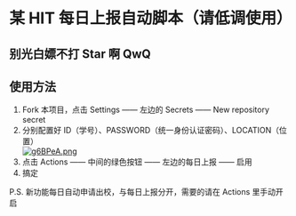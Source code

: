 # 某 HIT 每日上报自动脚本（请低调使用）  
## 别光白嫖不打 Star 啊 QwQ
## 使用方法
1.  Fork 本项目，点击 Settings —— 左边的 Secrets —— New repository secret  
2.  分别配置好 ID（学号）、PASSWORD（统一身份认证密码）、LOCATION（位置）  
[![g6BPeA.png](https://z3.ax1x.com/2021/05/15/g6BPeA.png)](https://imgtu.com/i/g6BPeA)  
3.  点击 Actions —— 中间的绿色按钮 —— 左边的每日上报 —— 启用  
4.  搞定

P.S. 新功能每日自动申请出校，与每日上报分开，需要的请在 Actions 里手动开启
